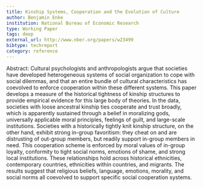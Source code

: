 ```yaml
---
title: Kinship Systems, Cooperation and the Evolution of Culture
author: Benjamin Enke
institution: National Bureau of Economic Research
type: Working Paper
tags: deep
external_url: http://www.nber.org/papers/w23499
bibtype: techreport
category: reference
---
```

Abstract: Cultural psychologists and anthropologists argue that societies have developed heterogeneous systems of social organization to cope with social dilemmas, and that an entire bundle of cultural characteristics has coevolved to enforce cooperation within these different systems. This paper develops a measure of the historical tightness of kinship structures to provide empirical evidence for this large body of theories. In the data, societies with loose ancestral kinship ties cooperate and trust broadly, which is apparently sustained through a belief in moralizing gods, universally applicable moral principles, feelings of guilt, and large-scale institutions. Societies with a historically tightly knit kinship structure, on the other hand, exhibit strong in-group favoritism: they cheat on and are distrusting of out-group members, but readily support in-group members in need. This cooperation scheme is enforced by moral values of in-group loyalty, conformity to tight social norms, emotions of shame, and strong local institutions. These relationships hold across historical ethnicities, contemporary countries, ethnicities within countries, and migrants. The results suggest that religious beliefs, language, emotions, morality, and social norms all coevolved to support specific social cooperation systems.
